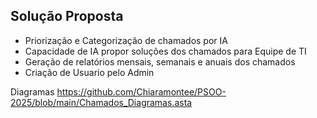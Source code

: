 ## Solução Proposta
* Priorização e Categorização de chamados por IA
* Capacidade de IA propor soluções dos chamados para Equipe de TI
* Geração de relatórios mensais, semanais e anuais dos chamados
* Criação de Usuario pelo Admin

Diagramas https://github.com/Chiaramontee/PSOO-2025/blob/main/Chamados_Diagramas.asta

